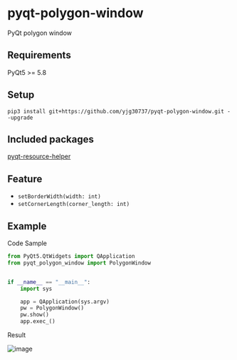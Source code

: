 # pyqt-polygon-window
PyQt polygon window

## Requirements
PyQt5 >= 5.8

## Setup
```pip3 install git+https://github.com/yjg30737/pyqt-polygon-window.git --upgrade```

## Included packages
<a href="https://github.com/yjg30737/pyqt-resource-helper.git">pyqt-resource-helper</a>

## Feature
* ```setBorderWidth(width: int)```
* ```setCornerLength(corner_length: int)```

## Example
Code Sample
```python
from PyQt5.QtWidgets import QApplication
from pyqt_polygon_window import PolygonWindow


if __name__ == "__main__":
    import sys

    app = QApplication(sys.argv)
    pw = PolygonWindow()
    pw.show()
    app.exec_()
```

Result

![image](https://user-images.githubusercontent.com/55078043/149039804-c080d8fc-379e-4ba5-87c2-c64d53308f99.png)


